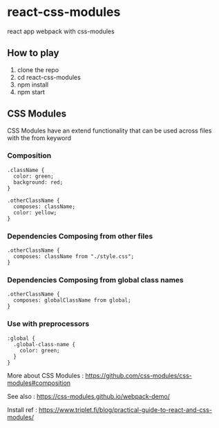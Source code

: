 # react-css-modules
react app webpack with css-modules

## How to play
1. clone the repo
2. cd react-css-modules
3. npm install
4. npm start

## CSS Modules
CSS Modules have an extend functionality that can be used across files with the from keyword

### Composition
```
.className {
  color: green;
  background: red;
}

.otherClassName {
  composes: className;
  color: yellow;
}
```

### Dependencies Composing from other files
```
.otherClassName {
  composes: className from "./style.css";
}
```

### Dependencies Composing from global class names
```
.otherClassName {
  composes: globalClassName from global;
}
```

### Use with preprocessors
```
:global {
  .global-class-name {
    color: green;
  }
}
```

More about CSS Modules : https://github.com/css-modules/css-modules#composition

See also : https://css-modules.github.io/webpack-demo/

Install ref : https://www.triplet.fi/blog/practical-guide-to-react-and-css-modules/